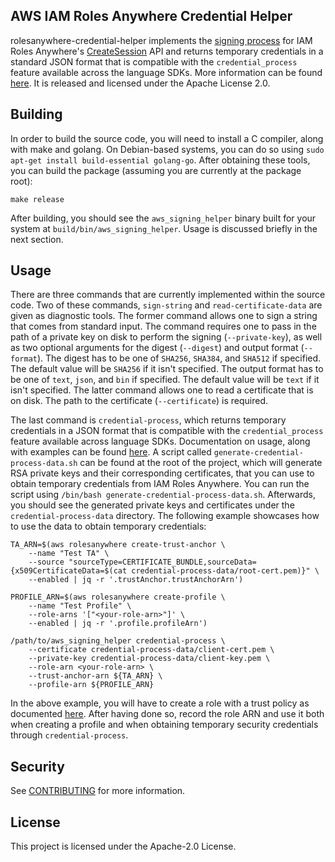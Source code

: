 ## AWS IAM Roles Anywhere Credential Helper

rolesanywhere-credential-helper implements the [signing process](https://docs.aws.amazon.com/rolesanywhere/latest/userguide/authentication-sign-process.html) for IAM Roles Anywhere's [CreateSession](https://docs.aws.amazon.com/rolesanywhere/latest/userguide/authentication-create-session.html) API and returns temporary credentials in a standard JSON format that is compatible with the `credential_process` feature available across the language SDKs. More information can be found [here](https://docs.aws.amazon.com/rolesanywhere/latest/userguide/credential-helper.html). It is released and licensed under the Apache License 2.0.

## Building

In order to build the source code, you will need to install a C compiler, along with make and golang. On Debian-based systems, you can do so using `sudo apt-get install build-essential golang-go`. After obtaining these tools, you can build the package (assuming you are currently at the package root):

```
make release
```

After building, you should see the `aws_signing_helper` binary built for your system at `build/bin/aws_signing_helper`. Usage is discussed briefly in the next section.

## Usage

There are three commands that are currently implemented within the source code. Two of these commands, `sign-string` and `read-certificate-data` are given as diagnostic tools. The former command allows one to sign a string that comes from standard input. The command requires one to pass in the path of a private key on disk to perform the signing (`--private-key`), as well as two optional arguments for the digest (`--digest`) and output format (`--format`). The digest has to be one of `SHA256`, `SHA384`, and `SHA512` if specified. The default value will be `SHA256` if it isn't specified. The output format has to be one of `text`, `json`, and `bin` if specified. The default value will be `text` if it isn't specified. The latter command allows one to read a certificate that is on disk. The path to the certificate (`--certificate`) is required. 

The last command is `credential-process`, which returns temporary credentials in a JSON format that is compatible with the `credential_process` feature available across language SDKs. Documentation on usage, along with examples can be found [here](https://docs.aws.amazon.com/rolesanywhere/latest/userguide/credential-helper.html). A script called `generate-credential-process-data.sh` can be found at the root of the project, which will generate RSA private keys and their corresponding certificates, that you can use to obtain temporary credentials from IAM Roles Anywhere. You can run the script using `/bin/bash generate-credential-process-data.sh`. Afterwards, you should see the generated private keys and certificates under the `credential-process-data` directory. The following example showcases how to use the data to obtain temporary credentials:

```
TA_ARN=$(aws rolesanywhere create-trust-anchor \
    --name "Test TA" \
    --source "sourceType=CERTIFICATE_BUNDLE,sourceData={x509CertificateData=$(cat credential-process-data/root-cert.pem)}" \
    --enabled | jq -r '.trustAnchor.trustAnchorArn')

PROFILE_ARN=$(aws rolesanywhere create-profile \
    --name "Test Profile" \
    --role-arns '["<your-role-arn>"]' \
    --enabled | jq -r '.profile.profileArn')

/path/to/aws_signing_helper credential-process \
    --certificate credential-process-data/client-cert.pem \
    --private-key credential-process-data/client-key.pem \
    --role-arn <your-role-arn> \
    --trust-anchor-arn ${TA_ARN} \
    --profile-arn ${PROFILE_ARN}
```

In the above example, you will have to create a role with a trust policy as documented [here](https://docs.aws.amazon.com/rolesanywhere/latest/userguide/trust-model.html). After having done so, record the role ARN and use it both when creating a profile and when obtaining temporary security credentials through `credential-process`.

## Security

See [CONTRIBUTING](CONTRIBUTING.md#security-issue-notifications) for more information.

## License

This project is licensed under the Apache-2.0 License.

